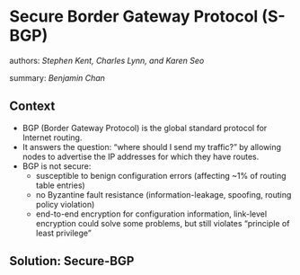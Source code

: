 # Secure Border Gateway Protocol (S-BGP)

authors: _Stephen Kent, Charles Lynn, and Karen Seo_

summary: _Benjamin Chan_

## Context

- BGP (Border Gateway Protocol) is the global standard protocol for Internet routing. 
- It answers the question: “where should I send my traffic?” by allowing nodes to advertise the IP addresses for which they have routes.
- BGP is not secure:
  - susceptible to benign configuration errors (affecting ~1% of routing table entries)
  - no Byzantine fault resistance (information-leakage, spoofing, routing policy violation)
  - end-to-end encryption for configuration information, link-level encryption could solve some problems, but still violates “principle of least privilege”

## Solution: Secure-BGP

